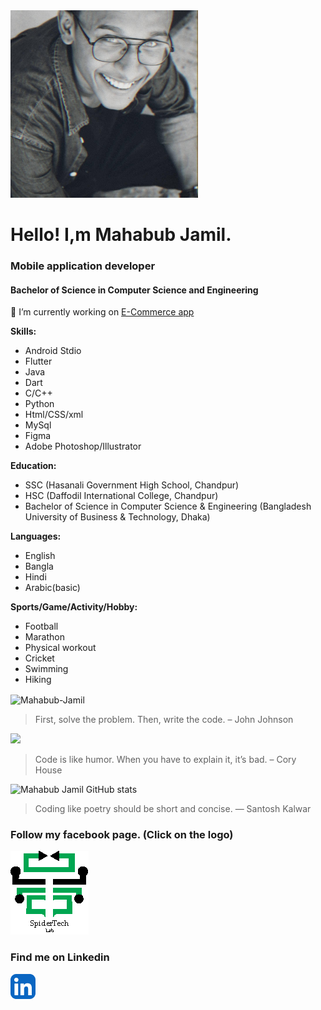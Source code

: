 <img src="me.jpg" alt="Mahabub Jamil" width="300" height="300">

# Hello! I,m Mahabub Jamil.

### **Mobile application developer**
#### Bachelor of Science in Computer Science and Engineering

🔭 I’m currently working on [E-Commerce app](git@github.com:Mahabub-Jamil/Shoe_selling_application.git)

**Skills:**
- Android Stdio
- Flutter
- Java
- Dart
- C/C++
- Python
- Html/CSS/xml
- MySql
- Figma
- Adobe Photoshop/Illustrator

**Education:**
- SSC (Hasanali Government High School, Chandpur)
- HSC (Daffodil International College, Chandpur)
- Bachelor of Science in Computer Science & Engineering (Bangladesh University of Business & Technology, Dhaka)

**Languages:**
- English
- Bangla
- Hindi
- Arabic(basic)

**Sports/Game/Activity/Hobby:**
- Football
- Marathon
- Physical workout
- Cricket
- Swimming
- Hiking
<p><img align="center" src="https://github-readme-streak-stats.herokuapp.com/?user=Mahabub-Jamil&" alt="Mahabub-Jamil" /></p>

> First, solve the problem. Then, write the code. – John Johnson

<img src="https://github-readme-stats.vercel.app/api/top-langs/?username=Mahabub-Jamil" />

> Code is like humor. When you have to explain it, it’s bad. – Cory House

![Mahabub Jamil GitHub stats](https://github-readme-stats.vercel.app/api?username=Mahabub-Jamil&theme=radical&show_icons=true)

> Coding like poetry should be short and concise. ― Santosh Kalwar

### Follow my facebook page. (Click on the logo)
[![My facebook page](stl.png)](https://www.facebook.com/mmspidertechlab)
### Find me on Linkedin
[![Linkedin Profile](linkedin.png)](https://www.linkedin.com/in/rmahabub03)
